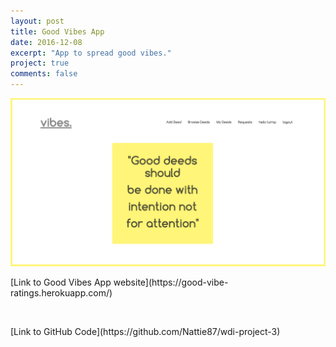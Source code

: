 ```yaml
---
layout: post
title: Good Vibes App
date: 2016-12-08
excerpt: "App to spread good vibes."
project: true
comments: false
---
```


![GoodVibes Homepage](/assets/img/vibes.png)

<p>[Link to Good Vibes App website](https://good-vibe-ratings.herokuapp.com/)</p>
<br>
<p>[Link to GitHub Code](https://github.com/Nattie87/wdi-project-3)</p>
